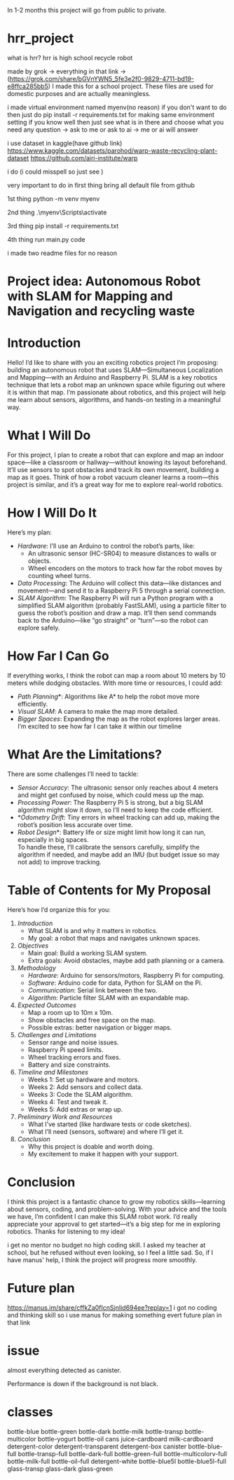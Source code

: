 In 1-2 months this project will go from public to private.
# hrr_project
what is hrr? hrr is high school recycle robot 

made by grok -> everything in that link -> (https://grok.com/share/bGVnYWN5_5fe3e2f0-9829-4711-bd19-e8ffca285bb5)
I made this for a school project. These files are used for domestic purposes and are actually meaningless.

i made virtual environment named myenv(no reason) if you don't want to do then just do
pip install -r requirements.txt for making same environment setting
if you know well then just see what is in there and choose what you need
any question -> ask to me or ask to ai -> me or ai will answer

i use dataset in kaggle(have github link)
https://www.kaggle.com/datasets/parohod/warp-waste-recycling-plant-dataset
https://github.com/airi-institute/warp

i do (i could misspell so just see )

very important to do in first thing
bring all default file from github

1st thing
python -m venv myenv

2nd thing
.\myenv\Scripts\activate

3rd thing
pip install -r requirements.txt

4th thing
run main.py code

i made two readme files for no reason

# Project idea: Autonomous Robot with SLAM for Mapping and Navigation and recycling waste

# Introduction
Hello! I’d like to share with you an exciting robotics project I’m proposing: building an autonomous robot that uses SLAM—Simultaneous Localization and Mapping—with an Arduino and Raspberry Pi. SLAM is a key robotics technique that lets a robot map an unknown space while figuring out where it is within that map. I’m passionate about robotics, and this project will help me learn about sensors, algorithms, and hands-on testing in a meaningful way.

# What I Will Do
For this project, I plan to create a robot that can explore and map an indoor space—like a classroom or hallway—without knowing its layout beforehand. It’ll use sensors to spot obstacles and track its own movement, building a map as it goes. Think of how a robot vacuum cleaner learns a room—this project is similar, and it’s a great way for me to explore real-world robotics.

# How I Will Do It
Here’s my plan:  
- *Hardware*: I’ll use an Arduino to control the robot’s parts, like:  
  - An ultrasonic sensor (HC-SR04) to measure distances to walls or objects.  
  - Wheel encoders on the motors to track how far the robot moves by counting wheel turns.  
- *Data Processing*: The Arduino will collect this data—like distances and movement—and send it to a Raspberry Pi 5 through a serial connection.  
- *SLAM Algorithm*: The Raspberry Pi will run a Python program with a simplified SLAM algorithm (probably FastSLAM), using a particle filter to guess the robot’s position and draw a map. It’ll then send commands back to the Arduino—like “go straight” or “turn”—so the robot can explore safely.

# How Far I Can Go
If everything works, I think the robot can map a room about 10 meters by 10 meters while dodging obstacles. With more time or resources, I could add:  
- *Path Planning**: Algorithms like A* to help the robot move more efficiently.  
- *Visual SLAM*: A camera to make the map more detailed.  
- *Bigger Spaces*: Expanding the map as the robot explores larger areas.  
I’m excited to see how far I can take it within our timeline

# What Are the Limitations?
There are some challenges I’ll need to tackle:  
- *Sensor Accuracy*: The ultrasonic sensor only reaches about 4 meters and might get confused by noise, which could mess up the map.  
- *Processing Power*: The Raspberry Pi 5 is strong, but a big SLAM algorithm might slow it down, so I’ll need to keep the code efficient.  
- **Odometry Drift*: Tiny errors in wheel tracking can add up, making the robot’s position less accurate over time.  
- *Robot Design**: Battery life or size might limit how long it can run, especially in big spaces.  
To handle these, I’ll calibrate the sensors carefully, simplify the algorithm if needed, and maybe add an IMU (but budget issue so may not add) to improve tracking.

# Table of Contents for My Proposal
Here’s how I’d organize this for you:  
1. *Introduction*
   - What SLAM is and why it matters in robotics.  
   - My goal: a robot that maps and navigates unknown spaces.  
2. *Objectives*
   - Main goal: Build a working SLAM system.  
   - Extra goals: Avoid obstacles, maybe add path planning or a camera.  
3. *Methodology*
   - *Hardware*: Arduino for sensors/motors, Raspberry Pi for computing.  
   - *Software*: Arduino code for data, Python for SLAM on the Pi.  
   - *Communication*: Serial link between the two.  
   - *Algorithm*: Particle filter SLAM with an expandable map.  
4. *Expected Outcomes*
   - Map a room up to 10m x 10m.  
   - Show obstacles and free space on the map.  
   - Possible extras: better navigation or bigger maps.  
5. *Challenges and Limitations*
   - Sensor range and noise issues.  
   - Raspberry Pi speed limits.  
   - Wheel tracking errors and fixes.  
   - Battery and size constraints.  
6. *Timeline and Milestones* 
   - Weeks 1: Set up hardware and motors.  
   - Weeks 2: Add sensors and collect data.  
   - Weeks 3: Code the SLAM algorithm.  
   - Weeks 4: Test and tweak it.  
   - Weeks 5: Add extras or wrap up.  
7. *Preliminary Work and Resources*  
   - What I’ve started (like hardware tests or code sketches).  
   - What I’ll need (sensors, software) and where I’ll get it.  
8. *Conclusion*  
   - Why this project is doable and worth doing.  
   - My excitement to make it happen with your support.

# Conclusion
I think this project is a fantastic chance to grow my robotics skills—learning about sensors, coding, and problem-solving. With your advice and the tools we have, I’m confident I can make this SLAM robot work. I’d really appreciate your approval to get started—it’s a big step for me in exploring robotics. Thanks for listening to my idea!

i get no mentor no budget no high coding skill. I asked my teacher at school, but he refused without even looking, so I feel a little sad. So, if I have manus' help, I think the project will progress more smoothly.

# Future plan
https://manus.im/share/cffkZa0fIcnSjnIid694ee?replay=1
i got no coding and thinking skill so i use manus for making something
evert future plan in that link

# issue 

almost everything detected as canister.

Performance is down if the background is not black.

# classes

bottle-blue
bottle-green
bottle-dark
bottle-milk
bottle-transp
bottle-multicolor
bottle-yogurt
bottle-oil
cans
juice-cardboard
milk-cardboard
detergent-color
detergent-transparent
detergent-box
canister
bottle-blue-full
bottle-transp-full
bottle-dark-full
bottle-green-full
bottle-multicolorv-full
bottle-milk-full
bottle-oil-full
detergent-white
bottle-blue5l
bottle-blue5l-full
glass-transp
glass-dark
glass-green


#
